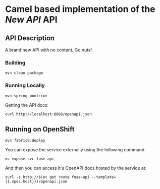 # Camel based implementation of the _New API_ API

## API Description ##
A brand new API with no content.  Go nuts!

### Building

    mvn clean package

### Running Locally

    mvn spring-boot:run

Getting the API docs:

    curl http://localhost:8080/openapi.json

## Running on OpenShift

    mvn fabric8:deploy

You can expose the service externally using the following command:

    oc expose svc fuse-api

And then you can access it's OpenAPI docs hosted by the service at:

    curl -s http://$(oc get route fuse-api --template={{.spec.host}})/openapi.json
